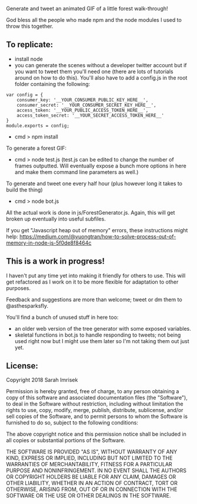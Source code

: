 
Generate and tweet an animated GIF of a little forest walk-through!

God bless all the people who made npm and the node modules I used to throw this together.

## To replicate:
- install node
- you can generate the scenes without a developer twitter account but if you want to tweet them you'll need one (there are lots of tutorials around on how to do this).  You'll also have to add a config.js in the root folder containing the following:

```
var config = {
    consumer_key: '__YOUR_CONSUMER_PUBLIC_KEY_HERE__',
    consumer_secret: '__YOUR_CONSUMER_SECRET_KEY_HERE__',
    access_token: '__YOUR_PUBLIC_ACCESS_TOKEN_HERE__',
    access_token_secret: '__YOUR_SECRET_ACCESS_TOKEN_HERE__'
}
module.exports = config;
```

- cmd > npm install

To generate a forest GIF:
- cmd > node test.js
(test.js can be edited to change the number of frames outputted.  Will eventually expose a bunch more options in here and make them command line parameters as well.)

To generate and tweet one every half hour (plus however long it takes to build the thing)
- cmd > node bot.js

All the actual work is done in js/ForestGenerator.js.  Again, this will get broken up eventually into useful subfiles.


If you get "Javascript heap out of memory" errors, these instructions might help:
https://medium.com/@vuongtran/how-to-solve-process-out-of-memory-in-node-js-5f0de8f8464c


## This is a work in progress!

I haven't put any time yet into making it friendly for others to use.  This will get refactored as I work on it to be more flexible for adaptation to other purposes.

Feedback and suggestions are more than welcome; tweet or dm them to @asthesparksfly.

You'll find a bunch of unused stuff in here too: 
- an older web version of the tree generator with some exposed variables.  
- skeletal functions in bot.js to handle responding to tweets; not being used right now but I might use them later so I'm not taking them out just yet.


## License:
Copyright 2018 Sarah Imrisek

Permission is hereby granted, free of charge, to any person obtaining a copy of this software and associated documentation files (the "Software"), to deal in the Software without restriction, including without limitation the rights to use, copy, modify, merge, publish, distribute, sublicense, and/or sell copies of the Software, and to permit persons to whom the Software is furnished to do so, subject to the following conditions:

The above copyright notice and this permission notice shall be included in all copies or substantial portions of the Software.

THE SOFTWARE IS PROVIDED "AS IS", WITHOUT WARRANTY OF ANY KIND, EXPRESS OR IMPLIED, INCLUDING BUT NOT LIMITED TO THE WARRANTIES OF MERCHANTABILITY, FITNESS FOR A PARTICULAR PURPOSE AND NONINFRINGEMENT. IN NO EVENT SHALL THE AUTHORS OR COPYRIGHT HOLDERS BE LIABLE FOR ANY CLAIM, DAMAGES OR OTHER LIABILITY, WHETHER IN AN ACTION OF CONTRACT, TORT OR OTHERWISE, ARISING FROM, OUT OF OR IN CONNECTION WITH THE SOFTWARE OR THE USE OR OTHER DEALINGS IN THE SOFTWARE.
